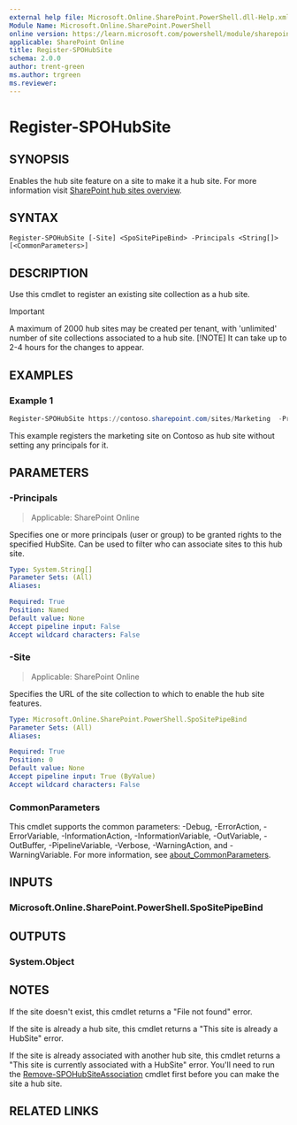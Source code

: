 ```yaml
---
external help file: Microsoft.Online.SharePoint.PowerShell.dll-Help.xml
Module Name: Microsoft.Online.SharePoint.PowerShell
online version: https://learn.microsoft.com/powershell/module/sharepoint-online/register-spohubsite
applicable: SharePoint Online
title: Register-SPOHubSite
schema: 2.0.0
author: trent-green
ms.author: trgreen
ms.reviewer:
---
```


# Register-SPOHubSite

## SYNOPSIS

Enables the hub site feature on a site to make it a hub site. For more information visit [SharePoint hub sites overview](/sharepoint/dev/features/hub-site/hub-site-overview).

## SYNTAX

```
Register-SPOHubSite [-Site] <SpoSitePipeBind> -Principals <String[]> [<CommonParameters>]
```

## DESCRIPTION

Use this cmdlet to register an existing site collection as a hub site.

> [!IMPORTANT]
> A maximum of 2000 hub sites may be created per tenant, with 'unlimited' number of site collections associated to a hub site.
> [!NOTE]
> It can take up to 2-4 hours for the changes to appear.

## EXAMPLES

### Example 1

```powershell
Register-SPOHubSite https://contoso.sharepoint.com/sites/Marketing  -Principals $null
```

This example registers the marketing site on Contoso as hub site without setting any principals for it.

## PARAMETERS

### -Principals

> Applicable: SharePoint Online

Specifies one or more principals (user or group) to be granted rights to the specified HubSite. Can be used to filter who can associate sites to this hub site.

```yaml
Type: System.String[]
Parameter Sets: (All)
Aliases:

Required: True
Position: Named
Default value: None
Accept pipeline input: False
Accept wildcard characters: False
```

### -Site

> Applicable: SharePoint Online

Specifies the URL of the site collection to which to enable the hub site features.

```yaml
Type: Microsoft.Online.SharePoint.PowerShell.SpoSitePipeBind
Parameter Sets: (All)
Aliases:

Required: True
Position: 0
Default value: None
Accept pipeline input: True (ByValue)
Accept wildcard characters: False
```

### CommonParameters
This cmdlet supports the common parameters: -Debug, -ErrorAction, -ErrorVariable, -InformationAction, -InformationVariable, -OutVariable, -OutBuffer, -PipelineVariable, -Verbose, -WarningAction, and -WarningVariable. For more information, see [about_CommonParameters](https://go.microsoft.com/fwlink/?LinkID=113216).

## INPUTS

### Microsoft.Online.SharePoint.PowerShell.SpoSitePipeBind

## OUTPUTS

### System.Object

## NOTES

If the site doesn't exist, this cmdlet returns a "File not found" error.

If the site is already a hub site, this cmdlet returns a "This site is already a HubSite" error.

If the site is already associated with another hub site, this cmdlet returns a "This site is currently associated with a HubSite" error. You'll need to run the [Remove-SPOHubSiteAssociation](Remove-SPOHubSiteAssociation.md) cmdlet first before you can make the site a hub site.

## RELATED LINKS
